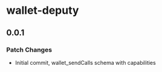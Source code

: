 # wallet-deputy

## 0.0.1

### Patch Changes

- Initial commit, wallet_sendCalls schema with capabilities
